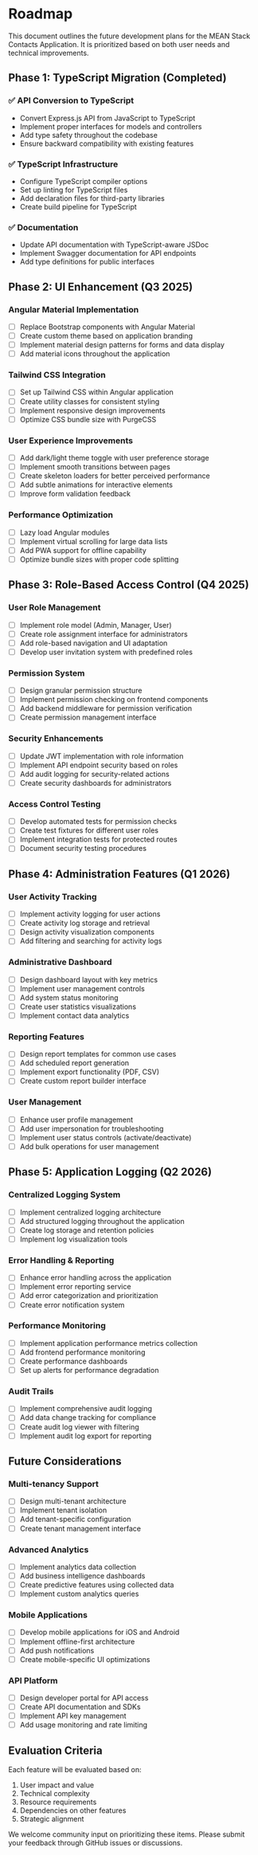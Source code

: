 # Roadmap

This document outlines the future development plans for the MEAN Stack Contacts Application. It is prioritized based on both user needs and technical improvements.

## Phase 1: TypeScript Migration (Completed)

### ✅ API Conversion to TypeScript
- Convert Express.js API from JavaScript to TypeScript
- Implement proper interfaces for models and controllers
- Add type safety throughout the codebase
- Ensure backward compatibility with existing features

### ✅ TypeScript Infrastructure
- Configure TypeScript compiler options
- Set up linting for TypeScript files
- Add declaration files for third-party libraries
- Create build pipeline for TypeScript

### ✅ Documentation
- Update API documentation with TypeScript-aware JSDoc
- Implement Swagger documentation for API endpoints
- Add type definitions for public interfaces

## Phase 2: UI Enhancement (Q3 2025)

### Angular Material Implementation
- [ ] Replace Bootstrap components with Angular Material
- [ ] Create custom theme based on application branding
- [ ] Implement material design patterns for forms and data display
- [ ] Add material icons throughout the application

### Tailwind CSS Integration
- [ ] Set up Tailwind CSS within Angular application
- [ ] Create utility classes for consistent styling
- [ ] Implement responsive design improvements
- [ ] Optimize CSS bundle size with PurgeCSS

### User Experience Improvements
- [ ] Add dark/light theme toggle with user preference storage
- [ ] Implement smooth transitions between pages
- [ ] Create skeleton loaders for better perceived performance
- [ ] Add subtle animations for interactive elements
- [ ] Improve form validation feedback

### Performance Optimization
- [ ] Lazy load Angular modules
- [ ] Implement virtual scrolling for large data lists
- [ ] Add PWA support for offline capability
- [ ] Optimize bundle sizes with proper code splitting

## Phase 3: Role-Based Access Control (Q4 2025)

### User Role Management
- [ ] Implement role model (Admin, Manager, User)
- [ ] Create role assignment interface for administrators
- [ ] Add role-based navigation and UI adaptation
- [ ] Develop user invitation system with predefined roles

### Permission System
- [ ] Design granular permission structure
- [ ] Implement permission checking on frontend components
- [ ] Add backend middleware for permission verification
- [ ] Create permission management interface

### Security Enhancements
- [ ] Update JWT implementation with role information
- [ ] Implement API endpoint security based on roles
- [ ] Add audit logging for security-related actions
- [ ] Create security dashboards for administrators

### Access Control Testing
- [ ] Develop automated tests for permission checks
- [ ] Create test fixtures for different user roles
- [ ] Implement integration tests for protected routes
- [ ] Document security testing procedures

## Phase 4: Administration Features (Q1 2026)

### User Activity Tracking
- [ ] Implement activity logging for user actions
- [ ] Create activity log storage and retrieval
- [ ] Design activity visualization components
- [ ] Add filtering and searching for activity logs

### Administrative Dashboard
- [ ] Design dashboard layout with key metrics
- [ ] Implement user management controls
- [ ] Add system status monitoring
- [ ] Create user statistics visualizations
- [ ] Implement contact data analytics

### Reporting Features
- [ ] Design report templates for common use cases
- [ ] Add scheduled report generation
- [ ] Implement export functionality (PDF, CSV)
- [ ] Create custom report builder interface

### User Management
- [ ] Enhance user profile management
- [ ] Add user impersonation for troubleshooting
- [ ] Implement user status controls (activate/deactivate)
- [ ] Add bulk operations for user management

## Phase 5: Application Logging (Q2 2026)

### Centralized Logging System
- [ ] Implement centralized logging architecture
- [ ] Add structured logging throughout the application
- [ ] Create log storage and retention policies
- [ ] Implement log visualization tools

### Error Handling & Reporting
- [ ] Enhance error handling across the application
- [ ] Implement error reporting service
- [ ] Add error categorization and prioritization
- [ ] Create error notification system

### Performance Monitoring
- [ ] Implement application performance metrics collection
- [ ] Add frontend performance monitoring
- [ ] Create performance dashboards
- [ ] Set up alerts for performance degradation

### Audit Trails
- [ ] Implement comprehensive audit logging
- [ ] Add data change tracking for compliance
- [ ] Create audit log viewer with filtering
- [ ] Implement audit log export for reporting

## Future Considerations

### Multi-tenancy Support
- [ ] Design multi-tenant architecture
- [ ] Implement tenant isolation
- [ ] Add tenant-specific configuration
- [ ] Create tenant management interface

### Advanced Analytics
- [ ] Implement analytics data collection
- [ ] Add business intelligence dashboards
- [ ] Create predictive features using collected data
- [ ] Implement custom analytics queries

### Mobile Applications
- [ ] Develop mobile applications for iOS and Android
- [ ] Implement offline-first architecture
- [ ] Add push notifications
- [ ] Create mobile-specific UI optimizations

### API Platform
- [ ] Design developer portal for API access
- [ ] Create API documentation and SDKs
- [ ] Implement API key management
- [ ] Add usage monitoring and rate limiting

## Evaluation Criteria

Each feature will be evaluated based on:

1. User impact and value
2. Technical complexity
3. Resource requirements
4. Dependencies on other features
5. Strategic alignment

We welcome community input on prioritizing these items. Please submit your feedback through GitHub issues or discussions.